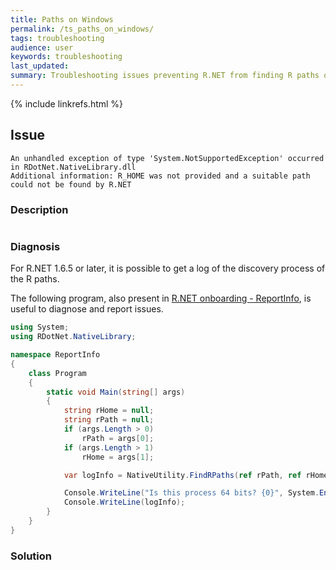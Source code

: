 ```yaml
---
title: Paths on Windows
permalink: /ts_paths_on_windows/
tags: troubleshooting
audience: user
keywords: troubleshooting
last_updated: 
summary: Troubleshooting issues preventing R.NET from finding R paths on Windows
---
```


{% include linkrefs.html %} 

## Issue 

```
An unhandled exception of type 'System.NotSupportedException' occurred in RDotNet.NativeLibrary.dll
Additional information: R_HOME was not provided and a suitable path could not be found by R.NET
```

### Description

```C#
```

### Diagnosis

For R.NET 1.6.5 or later, it is possible to get a log of the discovery process of the R paths.

The following program, also present in <a href="https://github.com/jmp75/rdotnet-onboarding/tree/master/ReportInfo">R.NET onboarding - ReportInfo</a>, is useful to diagnose and report issues.

```C#
using System;
using RDotNet.NativeLibrary;

namespace ReportInfo
{
    class Program
    {
        static void Main(string[] args)
        {
            string rHome = null;
            string rPath = null;
            if (args.Length > 0)
                rPath = args[0];
            if (args.Length > 1)
                rHome = args[1];

            var logInfo = NativeUtility.FindRPaths(ref rPath, ref rHome);

            Console.WriteLine("Is this process 64 bits? {0}", System.Environment.Is64BitProcess);
            Console.WriteLine(logInfo);
        }
    }
}
```

### Solution



